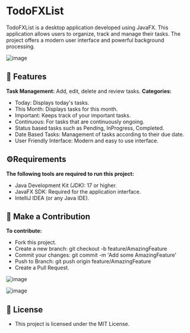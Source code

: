 # TodoFXList

TodoFXList is a desktop application developed using JavaFX. This application allows users to organize, track and manage their tasks. The project offers a modern user interface and powerful background processing.

![image](https://github.com/user-attachments/assets/dbfb1b9c-8741-4425-8571-c21461262111)

## 🚀 Features

**Task Management:** Add, edit, delete and review tasks.
**Categories:**
- Today: Displays today's tasks.
- This Month: Displays tasks for this month.
- Important: Keeps track of your important tasks.
- Continuous: For tasks that are continuously ongoing.
- Status based tasks such as Pending, InProgress, Completed.
- Date Based Tasks: Management of tasks according to their due date.
- User Friendly Interface: Modern and easy to use interface.

## ⚙️Requirements

**The following tools are required to run this project:**
- Java Development Kit (JDK): 17 or higher.
- JavaFX SDK: Required for the application interface.
- IntelliJ IDEA (or any Java IDE).

## 🤝 Make a Contribution

**To contribute:**
- Fork this project.
- Create a new branch: git checkout -b feature/AmazingFeature
- Commit your changes: git commit -m 'Add some AmazingFeature'
- Push to Branch: git push origin feature/AmazingFeature
- Create a Pull Request.

![image](https://github.com/user-attachments/assets/9f10ec27-1e31-4109-9041-64264bb9cd73)

![image](https://github.com/user-attachments/assets/fbb24164-d86c-4918-b024-bc181123f82d)

## 📝 License

- This project is licensed under the MIT License.







